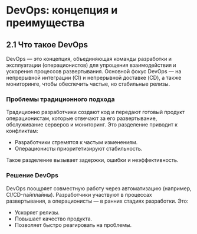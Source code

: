 # DevOps: концепция и преимущества

## 2.1 Что такое DevOps

DevOps — это концепция, объединяющая команды разработки и эксплуатации (операционистов) для упрощения взаимодействия и ускорения процессов развертывания. Основной фокус DevOps — на непрерывной интеграции (CI) и непрерывной доставке (CD), а также мониторинге, чтобы обеспечить частые, но стабильные релизы.

### Проблемы традиционного подхода
Традиционно разработчики создают код и передают готовый продукт операционистам, которые отвечают за его развертывание, обслуживание серверов и мониторинг. Это разделение приводит к конфликтам:
- Разработчики стремятся к частым изменениям.
- Операционисты приоритетизируют стабильность.

Такое разделение вызывает задержки, ошибки и неэффективность.

### Решение DevOps
DevOps поощряет совместную работу через автоматизацию (например, CI/CD-пайплайны). Разработчики участвуют в процессах развертывания, а операционисты — в ранних стадиях разработки. Это:
- Ускоряет релизы.
- Повышает качество продукта.
- Позволяет быстро реагировать на проблемы.